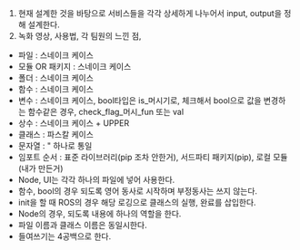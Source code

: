 1. 현재 설계한 것을 바탕으로 서비스들을 각각 상세하게 나누어서 input, output을 정해 설계한다.
2. 녹화 영상, 사용법, 각 팀원의 느낀 점, 
- 파일 : 스네이크 케이스
- 모듈 OR 패키지 : 스네이크 케이스
- 폴더 : 스네이크 케이스
- 함수 : 스네이크 케이스
- 변수 : 스네이크 케이스, bool타입은 is_머시기로, 체크해서 bool으로 값을 변경하는 함수같은 경우, check_flag_머시_fun 또는 val
- 상수 : 스네이크 케이스 + UPPER
- 클래스 : 파스칼 케이스
- 문자열 : " 하나로 통일
- 임포트 순서 : 표준 라이브러리(pip 조차 안한거), 서드파티 패키지(pip), 로컬 모듈(내가 만든거)
- Node, UI는 각각 하나의 파일에 넣어 사용한다.
- 함수, bool의 경우 되도록 영어 동사로 시작하며 부정동사는 쓰지 않는다.
- init을 할 때 ROS의 경우 해당 로깅으로 클래스의 실행, 완료를 삽입한다.
- Node의 경우, 되도록 내용에 하나의 역할을 한다. 
- 파일 이름과 클래스 이름은 동일시한다.
- 들여쓰기는 4공백으로 한다.